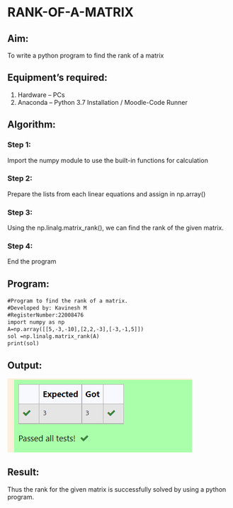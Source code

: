 # RANK-OF-A-MATRIX
## Aim:
To write a python program to find the rank of a matrix
## Equipment’s required:
1. 	Hardware – PCs
2. 	Anaconda – Python 3.7 Installation / Moodle-Code Runner
## Algorithm:
### Step 1: 
Import the numpy module to use the built-in functions for calculation
### Step 2: 
Prepare the lists from each linear equations and assign in np.array()
### Step 3:
 Using the np.linalg.matrix_rank(), we can find the rank of the given matrix.
### Step 4: 
End the program
## Program:
```
#Program to find the rank of a matrix.
#Developed by: Kavinesh M
#RegisterNumber:22008476
import numpy as np
A=np.array([[5,-3,-10],[2,2,-3],[-3,-1,5]])
sol =np.linalg.matrix_rank(A)
print(sol)
```
## Output:
![rank](rank.png)
## Result:
Thus the rank for the given matrix is successfully solved by  using a python program.































































































































































































































































